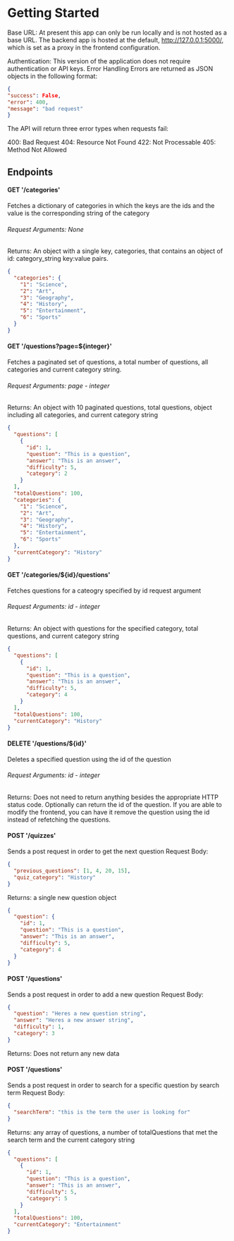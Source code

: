 # Getting Started

Base URL: At present this app can only be run locally and is not hosted as a base URL. The backend app is hosted at the default, <http://127.0.0.1:5000/>, which is set as a proxy in the frontend configuration.

Authentication: This version of the application does not require authentication or API keys.
Error Handling
Errors are returned as JSON objects in the following format:

```json
{
"success": False,
"error": 400,
"message": "bad request"
}
```

The API will return three error types when requests fail:

400: Bad Request
404: Resource Not Found
422: Not Processable
405: Method Not Allowed

## Endpoints

#### GET '/categories'

Fetches a dictionary of categories in which the keys are the ids and the value is the corresponding string of the category

###### Request Arguments: None

Returns: An object with a single key, categories, that contains an object of id: category_string key:value pairs.

```json
{
  "categories": {
    "1": "Science",
    "2": "Art",
    "3": "Geography",
    "4": "History",
    "5": "Entertainment",
    "6": "Sports"
  }
}
```

#### GET '/questions?page=${integer}'

Fetches a paginated set of questions, a total number of questions, all categories and current category string.

###### Request Arguments: page - integer

Returns: An object with 10 paginated questions, total questions, object including all categories, and current category string

```json
{
  "questions": [
    {
      "id": 1,
      "question": "This is a question",
      "answer": "This is an answer",
      "difficulty": 5,
      "category": 2
    }
  ],
  "totalQuestions": 100,
  "categories": {
    "1": "Science",
    "2": "Art",
    "3": "Geography",
    "4": "History",
    "5": "Entertainment",
    "6": "Sports"
  },
  "currentCategory": "History"
}
```

#### GET '/categories/${id}/questions'

Fetches questions for a cateogry specified by id request argument

###### Request Arguments: id - integer

Returns: An object with questions for the specified category, total questions, and current category string

```json
{
  "questions": [
    {
      "id": 1,
      "question": "This is a question",
      "answer": "This is an answer",
      "difficulty": 5,
      "category": 4
    }
  ],
  "totalQuestions": 100,
  "currentCategory": "History"
}
```

#### DELETE '/questions/${id}'

Deletes a specified question using the id of the question

###### Request Arguments: id - integer

Returns: Does not need to return anything besides the appropriate HTTP status code. Optionally can return the id of the question. If you are able to modify the frontend, you can have it remove the question using the id instead of refetching the questions.

#### POST '/quizzes'

Sends a post request in order to get the next question
Request Body:

```json
{
  "previous_questions": [1, 4, 20, 15],
  "quiz_category": "History"
}
```

Returns: a single new question object

```json
{
  "question": {
    "id": 1,
    "question": "This is a question",
    "answer": "This is an answer",
    "difficulty": 5,
    "category": 4
  }
}
```

#### POST '/questions'

Sends a post request in order to add a new question
Request Body:

```json
{
  "question": "Heres a new question string",
  "answer": "Heres a new answer string",
  "difficulty": 1,
  "category": 3
}
```

Returns: Does not return any new data

#### POST '/questions'

Sends a post request in order to search for a specific question by search term
Request Body:

```json
{
  "searchTerm": "this is the term the user is looking for"
}
```

Returns: any array of questions, a number of totalQuestions that met the search term and the current category string

```json
{
  "questions": [
    {
      "id": 1,
      "question": "This is a question",
      "answer": "This is an answer",
      "difficulty": 5,
      "category": 5
    }
  ],
  "totalQuestions": 100,
  "currentCategory": "Entertainment"
}
```
